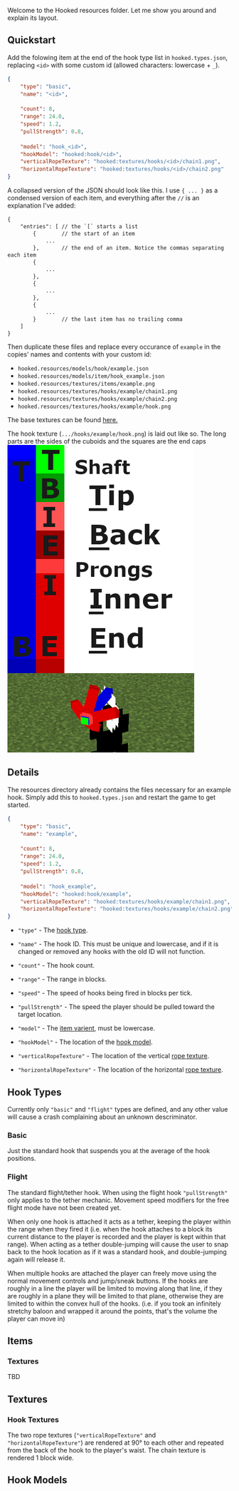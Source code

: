 Welcome to the Hooked resources folder. Let me show you around and explain its layout.

## Quickstart

Add the folowing item at the end of the hook type list in `hooked.types.json`, replacing `<id>` with some custom id (allowed characters: lowercase + `_`).
```json
{
    "type": "basic",
    "name": "<id>",

    "count": 8,
    "range": 24.0,
    "speed": 1.2,
    "pullStrength": 0.8,

    "model": "hook_<id>",
    "hookModel": "hooked:hook/<id>",
    "verticalRopeTexture": "hooked:textures/hooks/<id>/chain1.png",
    "horizontalRopeTexture": "hooked:textures/hooks/<id>/chain2.png"
}
```
A collapsed version of the JSON should look like this. I use `{ ... }` as a condensed version of each item, and everything after the `//` is an explanation I've added:
```
{
    "entries": [ // the `[` starts a list
        {        // the start of an item
            ...
        },       // the end of an item. Notice the commas separating each item
        { 
            ...
        },
        { 
            ...
        },
        { 
            ...
        }        // the last item has no trailing comma
    ]
}
```

Then duplicate these files and replace every occurance of `example` in the copies' names and contents with your custom id:
- `hooked.resources/models/hook/example.json`
- `hooked.resources/models/item/hook_example.json`
- `hooked.resources/textures/items/example.png`
- `hooked.resources/textures/hooks/example/chain1.png`
- `hooked.resources/textures/hooks/example/chain2.png`
- `hooked.resources/textures/hooks/example/hook.png`

The base textures can be found [here.](https://github.com/thecodewarrior/Hooked/tree/1.12/src/main/resources/assets/hooked/textures/items)

The hook texture (`.../hooks/example/hook.png`) is laid out like so. The long parts are the sides of the cuboids and the squares are the end caps
![](./hook_model_texture.png)


## Details

The resources directory already contains the files necessary for an example hook. Simply add this to `hooked.types.json` and restart the game to get started.
```json
{
    "type": "basic",
    "name": "example",

    "count": 8,
    "range": 24.0,
    "speed": 1.2,
    "pullStrength": 0.8,

    "model": "hook_example",
    "hookModel": "hooked:hook/example",
    "verticalRopeTexture": "hooked:textures/hooks/example/chain1.png",
    "horizontalRopeTexture": "hooked:textures/hooks/example/chain2.png"
}
```

- `"type"` - The [hook type](#hook_types). 
- `"name"` - The hook ID. This must be unique and lowercase, and if it is changed or removed any hooks with the old ID will not function.
- `"count"` - The hook count.
- `"range"` - The range in blocks.
- `"speed"` - The speed of hooks being fired in blocks per tick.
- `"pullStrength"` - The speed the player should be pulled toward the target location. 

- `"model"` - The [item varient](#items), must be lowercase.
- `"hookModel"` - The location of the [hook model](#hook_models).
- `"verticalRopeTexture"` - The location of the vertical [rope texture](#textures).
- `"horizontalRopeTexture"` - The location of the horizontal [rope texture](#textures).

## <a id="hook_types"></a>Hook Types

Currently only `"basic"` and `"flight"` types are defined, and any other value will cause a crash complaining about an unknown descriminator.

### Basic

Just the standard hook that suspends you at the average of the hook positions.

### Flight

The standard flight/tether hook. When using the flight hook `"pullStrength"` only applies to the tether mechanic. Movement speed modifiers for the free flight mode have not been created yet.

When only one hook is attached it acts as a tether, keeping the player within the range when they fired it (i.e. when the hook attaches to a block its current distance to the player is recorded and the player is kept within that range). When acting as a tether double-jumping will cause the user to snap back to the hook location as if it was a standard hook, and double-jumping again will release it.

When multiple hooks are attached the player can freely move using the normal movement controls and jump/sneak buttons. If the hooks are roughly in a line the player will be limited to moving along that line, if they are roughly in a plane they will be limited to that plane, otherwise they are limited to within the convex hull of the hooks. (i.e. if you took an infinitely stretchy baloon and wrapped it around the points, that's the volume the player can move in)

## <a id="items"></a>Items

### Textures

TBD

## <a id="textures"></a>Textures

### Hook Textures

The two rope textures (`"verticalRopeTexture"` and `"horizontalRopeTexture"`) are rendered at 90° to each other and repeated from the back of the hook to the player's waist. The chain texture is rendered 1 block wide.

## <a id="hook_models"></a>Hook Models
